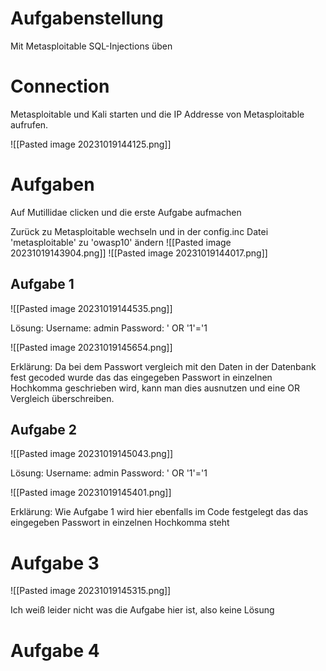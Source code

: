 # Aufgabenstellung
Mit Metasploitable SQL-Injections üben

# Connection
Metasploitable und Kali starten und die IP Addresse von Metasploitable aufrufen.

![[Pasted image 20231019144125.png]]

# Aufgaben
Auf Mutillidae clicken und die erste Aufgabe aufmachen


Zurück zu Metasploitable wechseln und in der config.inc Datei 'metasploitable' zu 'owasp10' ändern
![[Pasted image 20231019143904.png]]
![[Pasted image 20231019144017.png]]

## Aufgabe 1

![[Pasted image 20231019144535.png]]

Lösung:
Username: admin
Password: ' OR '1'='1

![[Pasted image 20231019145654.png]]

Erklärung:
Da bei dem Passwort vergleich mit den Daten in der Datenbank fest gecoded wurde das das eingegeben Passwort in einzelnen Hochkomma geschrieben wird, kann man dies ausnutzen und eine OR Vergleich überschreiben.

## Aufgabe 2

![[Pasted image 20231019145043.png]]

Lösung:
Username: admin
Password: ' OR '1'='1

![[Pasted image 20231019145401.png]]

Erklärung:
Wie Aufgabe 1 wird hier ebenfalls im Code festgelegt das das eingegeben Passwort in einzelnen Hochkomma steht

# Aufgabe 3

![[Pasted image 20231019145315.png]]


Ich weiß leider nicht was die Aufgabe hier ist, also keine Lösung


# Aufgabe 4

